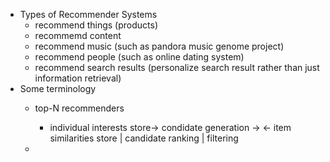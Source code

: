 - Types of Recommender Systems
  - recommend things (products)
  - recommemd content
  - recommend music (such as pandora music genome project)
  - recommend people (such as online dating system)
  - recommend search results (personalize search result rather than just information retrieval)
- Some terminology
  - top-N recommenders
    - individual interests store-> condidate generation -> <- item similarities store
                                           |
                                     candidate ranking
                                           |
                                       filtering
    
  - 
